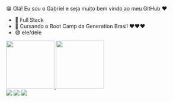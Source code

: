 😁 Olá! Eu sou o Gabriel e seja muito bem vindo ao meu GitHub ❤

- 🔭 Full Stack
- 🌱 Cursando o Boot Camp da Generation Brasil ❤❤❤
- 😄 ele/dele

 <div>
  <a href="https://github.com/Gabs1993">
  <img height="130em" src="https://github-readme-stats.vercel.app/api?username=Gabs1993&show_icons=true&theme=onedark&include_all_commits=true&count_private=true"/>
  <img height="130em" src="https://github-readme-stats.vercel.app/api/top-langs/?username=Gabs1993&layout=compact&langs_count=7&theme=onedark"/>
</div>

<div> 
  <a href="https://www.instagram.com/iiamgabex__" target="_blank"><img src="https://img.shields.io/badge/-Instagram-%23E4405F?style=for-the-badge&logo=instagram&logoColor=white" target="_blank"></a>
 	<a href="https://www.twitch.tv/nfr_gaabriel" target="_blank"><img src="https://img.shields.io/badge/Twitch-9146FF?style=for-the-badge&logo=twitch&logoColor=white" target="_blank"></a> 
  <a href="https://www.linkedin.com/in/gabriel-concei%C3%A7%C3%A3o-97b534214/" target="_blank"><img src="https://img.shields.io/badge/-LinkedIn-%230077B5?style=for-the-badge&logo=linkedin&logoColor=white" target="_blank"></a> 

 </div>
